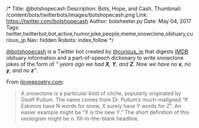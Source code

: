 /*
Title: @botshopecash
Description: Bots, Hope, and Cash.
Thumbnail: /content/bots/twitterbots/images/botshopecash.png
Link: https://twitter.com/botshopecash
Author: botsheeter.py
Date: May 04, 2017
Tags: twitter,twitterbot,bot,active,humor,joke,people,meme,snowclone,obituary,curious_jp
Nav: hidden
Robots: index,follow
*/

[@botshopecash](https://twitter.com/botshopecash) is a Twitter bot created by [@curious_jp](https://twitter.com/curious_jp) that digests [IMDB](http://www.imdb.com/) obituary information and a part-of-speech dictionary to write snowclone jokes of the form of *"<n> years ago we had **X**, **Y**, and **Z**. Now we have no **x**, no **y**, and no **z**"*.


From [iloveepoetry.com](http://iloveepoetry.com/?p=11194):

> A snowclone is a particular kind of cliche, popularly originated by Geoff Pullum. The name comes from Dr. Pullum’s much-maligned “If Eskimos have N words for snow, X surely have Y words for Z”. An easier example might be “X is the new Y.” The short definition of this neologism might be n. fill-in-the-blank headline.
